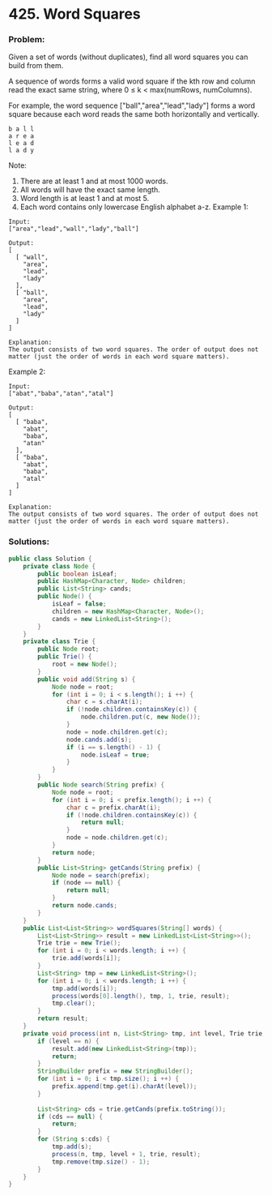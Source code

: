 # 425. Word Squares

### Problem:
Given a set of words (without duplicates), find all word squares you can build from them.

A sequence of words forms a valid word square if the kth row and column read the exact same string, where 0 ≤ k < max(numRows, numColumns).

For example, the word sequence ["ball","area","lead","lady"] forms a word square because each word reads the same both horizontally and vertically.

```
b a l l
a r e a
l e a d
l a d y
```

Note:
1. There are at least 1 and at most 1000 words.
2. All words will have the exact same length.
3. Word length is at least 1 and at most 5.
4. Each word contains only lowercase English alphabet a-z.
Example 1:
```
Input:
["area","lead","wall","lady","ball"]

Output:
[
  [ "wall",
    "area",
    "lead",
    "lady"
  ],
  [ "ball",
    "area",
    "lead",
    "lady"
  ]
]

Explanation:
The output consists of two word squares. The order of output does not matter (just the order of words in each word square matters).
```
Example 2:
```
Input:
["abat","baba","atan","atal"]

Output:
[
  [ "baba",
    "abat",
    "baba",
    "atan"
  ],
  [ "baba",
    "abat",
    "baba",
    "atal"
  ]
]

Explanation:
The output consists of two word squares. The order of output does not matter (just the order of words in each word square matters).
```

### Solutions:

```java
public class Solution {
    private class Node {
        public boolean isLeaf;
        public HashMap<Character, Node> children;
        public List<String> cands;
        public Node() {
            isLeaf = false;
            children = new HashMap<Character, Node>();
            cands = new LinkedList<String>();
        }
    }
    private class Trie {
        public Node root;
        public Trie() {
            root = new Node();
        }
        public void add(String s) {
            Node node = root;
            for (int i = 0; i < s.length(); i ++) {
                char c = s.charAt(i);
                if (!node.children.containsKey(c)) {
                    node.children.put(c, new Node());
                }
                node = node.children.get(c);
                node.cands.add(s);
                if (i == s.length() - 1) {
                    node.isLeaf = true;
                }
            }
        }
        public Node search(String prefix) {
            Node node = root;
            for (int i = 0; i < prefix.length(); i ++) {
                char c = prefix.charAt(i);
                if (!node.children.containsKey(c)) {
                    return null;
                }
                node = node.children.get(c);
            }
            return node;
        }
        public List<String> getCands(String prefix) {
            Node node = search(prefix);
            if (node == null) {
                return null;
            }
            return node.cands;
        }
    }
    public List<List<String>> wordSquares(String[] words) {
        List<List<String>> result = new LinkedList<List<String>>();
        Trie trie = new Trie();
        for (int i = 0; i < words.length; i ++) {
            trie.add(words[i]);
        }
        List<String> tmp = new LinkedList<String>();
        for (int i = 0; i < words.length; i ++) {
            tmp.add(words[i]);
            process(words[0].length(), tmp, 1, trie, result);
            tmp.clear();
        }
        return result;
    }
    private void process(int n, List<String> tmp, int level, Trie trie, List<List<String>> result) {
        if (level == n) {
            result.add(new LinkedList<String>(tmp));
            return;
        }
        StringBuilder prefix = new StringBuilder();
        for (int i = 0; i < tmp.size(); i ++) {
            prefix.append(tmp.get(i).charAt(level));
        }
        
        List<String> cds = trie.getCands(prefix.toString());
        if (cds == null) {
            return;
        }
        for (String s:cds) {
            tmp.add(s);
            process(n, tmp, level + 1, trie, result);
            tmp.remove(tmp.size() - 1);
        }
    }
}
```